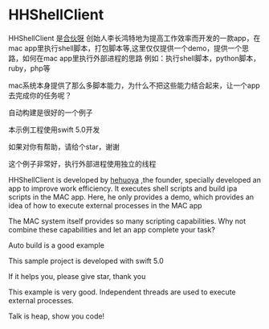 # HHShellClient
HHShellClient 是[合伙呀](www.hehuoya.com) 创始人李长鸿特地为提高工作效率而开发的一款app，在mac app里执行shell脚本，打包脚本等,这里仅仅提供一个demo，提供一个思路，如何在mac app里执行外部进程的思路
例如：执行shell脚本，python脚本，ruby，php等

mac系统本身提供了那么多脚本能力，为什么不把这些能力结合起来，让一个app去完成你的任务呢？

自动构建是很好的一个例子

本示例工程使用swift 5.0开发

如果对你有帮助，请给个star，谢谢

这个例子非常好，执行外部进程使用独立的线程

HHShellClient is developed by [hehuoya](www.hehuoya.com) ,the founder, specially developed an app to improve work efficiency. It executes shell scripts and build ipa scripts in the MAC app. Here, he only provides a demo, which provides an idea of how to execute external processes in the MAC app

The MAC system itself provides so many scripting capabilities. Why not combine these capabilities and let an app complete your task?

Auto build is a good example

This sample project is developed with swift 5.0

If it helps you, please give star, thank you

This example is very good. Independent threads are used to execute external processes. 

Talk is heap, show you code!